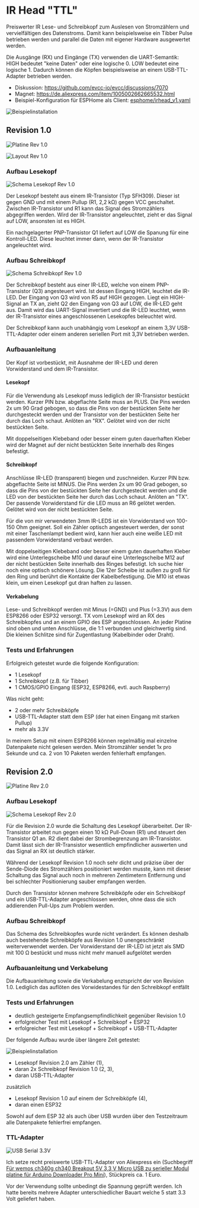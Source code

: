# IR Head "TTL"

Preiswerter IR Lese- und Schreibkopf zum Auslesen von Stromzählern und vervielfältigen des Datenstroms. Damit kann beispielsweise ein Tibber Pulse betrieben werden und parallel die Daten mit eigener Hardware ausgewertet werden.

Die Ausgänge (RX) und Eingänge (TX) verwenden die UART-Semantik: HIGH bedeutet "keine Daten" oder eine logische 0. LOW bedeutet eine logische 1. Dadurch können die Köpfen beispielsweise an einem USB-TTL-Adapter betrieben werden.

* Diskussion: https://github.com/evcc-io/evcc/discussions/7070
* Magnet: https://de.aliexpress.com/item/1005002662665532.html
* Beispiel-Konfiguration für ESPHome als Client: [esphome/irhead_v1.yaml](esphome/irhead_v1.yaml)

![Beispielinstallation](img/im_einsatz.jpeg)

## Revision 1.0

![Platine Rev 1.0](rev1.0/platine_2d.png)

![Layout Rev 1.0](rev1.0/platinenlayout.png)

### Aufbau Lesekopf

![Schema Lesekopf Rev 1.0](rev1.0/schema_lesekopf.png)

Der Lesekopf besteht aus einem IR-Transistor (Typ SFH309). Dieser ist gegen GND und mit einem Pullup (R1, 2,2 kΩ) gegen VCC geschaltet. Zwischen IR-Transistor und R1 kann das Signal des Stromzählers abgegriffen werden. Wird der IR-Transistor angeleuchtet, zieht er das Signal auf LOW, ansonsten ist es HIGH.

Ein nachgelagerter PNP-Transistor Q1 liefert auf LOW die Spanung für eine Kontroll-LED. Diese leuchtet immer dann, wenn der IR-Transistor angeleuchtet wird.

### Aufbau Schreibkopf

![Schema Schreibkopf Rev 1.0](rev1.0/schema_schreibkopf.png)

Der Schreibkopf besteht aus einer IR-LED, welche von einem PNP-Transistor (Q3) angesteuert wird. Ist dessen Eingang HIGH, leuchtet die IR-LED. Der Eingang von Q3 wird von R5 auf HIGH gezogen. Liegt ein HIGH-Signal an TX an, zieht Q2 den Eingang von Q3 auf LOW, die IR-LED geht aus. Damit wird das UART-Signal invertiert und die IR-LED leuchtet, wenn der IR-Transistor eines angeschlossenen Lesekopfes beleuchtet wird.

Der Schreibkopf kann auch unabhängig vom Lesekopf an einem 3,3V USB-TTL-Adapter oder einem anderen seriellen Port mit 3,3V betrieben werden.

### Aufbauanleitung

Der Kopf ist vorbestückt, mit Ausnahme der IR-LED und deren Vorwiderstand und dem IR-Transistor.

#### Lesekopf 

Für die Verwendung als Lesekopf muss lediglich der IR-Transistor bestückt werden. Kurzer PIN bzw. abgeflachte Seite muss an PLUS. Die Pins werden 2x um 90 Grad gebogen, so dass die Pins von der bestückten Seite her durchgesteckt werden und der Transistor von der bestückten Seite her durch das Loch schaut. Anlöten an "RX". Gelötet wird von der nicht bestückten Seite.

Mit doppelseitigen Klebeband oder besser einem guten dauerhaften Kleber wird der Magnet auf der nicht bestückten Seite innerhalb des Ringes befestigt.

#### Schreibkopf

Anschlüsse IR-LED (transparent) biegen und zuschneiden. Kurzer PIN bzw. abgeflachte Seite ist MINUS. Die Pins werden 2x um 90 Grad gebogen, so dass die Pins von der bestückten Seite her durchgesteckt werden und die LED von der bestückten Seite her durch das Loch schaut. Anlöten an "TX". Der passende Vorwiderstand für die LED muss an R6 gelötet werden. Gelötet wird von der nicht bestückten Seite.

Für die von mir verwendeten 3mm IR-LEDS ist ein Vorwiderstand von 100-150 Ohm geeignet. Soll ein Zähler optisch angesteuert werden, der sonst mit einer Taschenlampt bedient wird, kann hier auch eine weiße LED mit passendem Vorwiderstand verbaut werden.

Mit doppelseitigen Klebeband oder besser einem guten dauerhaften Kleber wird eine Unterlegscheibe M10 und darauf eine Unterlegscheibe M12 auf der nicht bestückten Seite innerhalb des Ringes befestigt. Ich suche hier noch eine optisch schönere Lösung. Die 12er Scheibe ist außen zu groß für den Ring und berührt die Kontakte der Kabelbefestigung. Die M10 ist etwas klein, um einen Lesekopf gut dran haften zu lassen.

#### Verkabelung

Lese- und Schreibkopf werden mit Minus (=GND) und Plus (=3.3V) aus dem ESP8266 oder ESP32 versorgt. TX vom Lesekopf wird an RX des Schreibkopfes und an einem GPIO des ESP angeschlossen. An jeder Platine sind oben und unten Anschlüsse, die 1:1 verbunden und gleichwertig sind. Die kleinen Schlitze sind für Zugentlastung (Kabelbinder oder Draht).


### Tests und Erfahrungen

Erfolgreich getestet wurde die folgende Konfiguration:

* 1 Lesekopf
* 1 Schreibkopf (z.B. für Tibber)
* 1 CMOS/GPIO Eingang (ESP32, ESP8266, evtl. auch Raspberry)

Was nicht geht:
* 2 oder mehr Schreibköpfe
* USB-TTL-Adapter statt dem ESP (der hat einen Eingang mit starken Pullup)
* mehr als 3.3V

In meinem Setup mit einem ESP8266 können regelmäßig mal einzelne Datenpakete nicht gelesen werden. Mein Stromzähler sendet 1x pro Sekunde und ca. 2 von 10 Paketen werden fehlerhaft empfangen.

## Revision 2.0

![Platine Rev 2.0](rev2.0/platine_2d.png)

### Aufbau Lesekopf

![Schema Lesekopf Rev 2.0](rev2.0/schema_lesekopf.png)

Für die Revision 2.0 wurde die Schaltung des Lesekopf überarbeitet. Der IR-Transistor arbeitet nun gegen einen 10 kΩ Pull-Down (R1) und steuert den Transistor Q1 an. R2 dient dabei der Strombegrenzung am IR-Transistor. Damit lässt sich der IR-Transistor wesentlich empfindlicher auswerten und das Signal an RX ist deutlich stärker.

Während der Lesekopf Revision 1.0 noch sehr dicht und präzise über der Sende-Diode des Stromzählers positioniert werden musste, kann mit dieser Schaltung das Signal auch noch in mehreren Zentimetern Entfernung und bei schlechter Positionierung sauber empfangen werden.

Durch den Transistor können mehrere Schreibköpfe oder ein Schreibkopf und ein USB-TTL-Adapter angeschlossen werden, ohne dass die sich addierenden Pull-Ups zum Problem werden.

### Aufbau Schreibkopf

Das Schema des Schreibkopfes wurde nicht verändert. Es können deshalb auch bestehende Schreibköpfe aus Revision 1.0 unengeschränkt weiterverwendet werden. Der Vorwiderstand der IR-LED ist jetzt als SMD mit 100 Ω bestückt und muss nicht mehr manuell aufgelötet werden

### Aufbauanleitung und Verkabelung

Die Aufbauanleitung sowie die Verkabelung enztspricht der von Revision 1.0. Lediglich das auflöten des Vorwidestandes für den Schreibkopf entfällt

### Tests und Erfahrungen

* deutlich gesteigerte Empfangsempfindlichkeit gegenüber Revision 1.0
* erfolgreicher Test mit Lesekopf + Schreibkopf + ESP32
* erfolgreicher Test mit Lesekopf + Schreibkopf + USB-TTL-Adapter

Der folgende Aufbau wurde über längere Zeit getestet:

![Beispielinstallation](img/Schreib-Lesekopf-V2-Testaufbau.drawio.png)

* Lesekopf Revision 2.0 am Zähler (1),
* daran 2x Schreibkopf Revision 1.0 (2, 3),
* daran USB-TTL-Adapter

zusätzlich
* Lesekopf Revision 1.0 auf einem der Schreibköpfe (4),
* daran einen ESP32


Sowohl auf dem ESP 32 als auch über USB wurden über den Testzeitraum alle Datenpakete fehlerfrei empfangen.


### TTL-Adapter

![USB Serial 3.3V](img/usbserial.jpeg)

Ich setze recht preiswerte USB-TTL-Adapter von Aliexpress ein (Suchbegriff [Für wemos ch340g ch340 Breakout 5V 3,3 V Micro USB zu serieller Modul platine für Arduino Downloader Pro Mini](https://de.aliexpress.com/item/1005006102082378.html)), Stückpreis ca. 1 Euro.

Vor der Verwendung sollte unbedingt die Spannung geprüft werden. Ich hatte bereits mehrere Adapter unterschiedlicher Bauart welche 5 statt 3.3 Volt geliefert haben.

